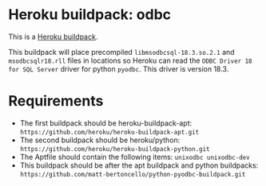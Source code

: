 Heroku buildpack: odbc
=======================

This is a [Heroku buildpack](http://devcenter.heroku.com/articles/buildpacks).

This buildpack will place precompiled `libmsodbcsql-18.3.so.2.1` and `msodbcsqlr18.rll` files in locations so Heroku can read the `ODBC Driver 18 for SQL Server` driver for python `pyodbc`. This driver is version 18.3.

# Requirements
- The first buildpack should be heroku-buildpack-apt:
  `https://github.com/heroku/heroku-buildpack-apt.git`
- The second buildpack should be heroku/python:
  `https://github.com/heroku/heroku-buildpack-python.git`
- The Aptfile should contain the following items:
  `unixodbc unixodbc-dev`
- This buildpack should be after the apt buildpack and python buildpacks:
  `https://github.com/matt-bertoncello/python-pyodbc-buildpack.git`

